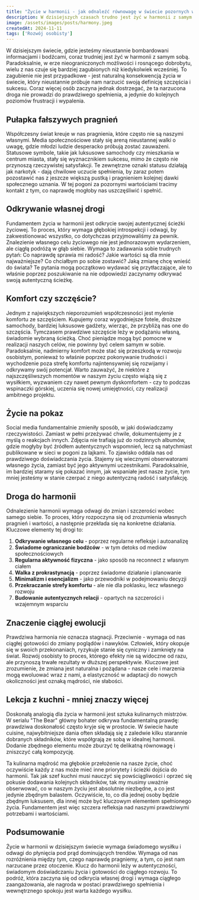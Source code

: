 ```yaml
---
title: "Życie w harmonii - jak odnaleźć równowagę w świecie pozornych wartości 🧘🏻‍♂️"
description: W dzisiejszych czasach trudno jest żyć w harmonii z samym sobą, otoczeni natłokiem informacji i naciskiem na posiadanie. Artykuł pokazuje, jak pomimo tych wyzwań można wypracować zrównoważony styl życia oparty na własnych wartościach.
image: /assets/images/posts/harmony.jpeg
createdAt: 2024-11-11
tags: ['Rozwój osobisty']
---
```


W dzisiejszym świecie, gdzie jesteśmy nieustannie bombardowani informacjami i bodźcami, coraz trudniej jest żyć w harmonii z samym sobą. Paradoksalnie, w erze nieograniczonych możliwości i rosnącego dobrobytu, wielu z nas czuje się bardziej zagubionych niż kiedykolwiek wcześniej. To zagubienie nie jest przypadkowe - jest naturalną konsekwencją życia w świecie, który nieustannie próbuje nam narzucić swoją definicję szczęścia i sukcesu. Coraz więcej osób zaczyna jednak dostrzegać, że ta narzucona droga nie prowadzi do prawdziwego spełnienia, a jedynie do kolejnych poziomów frustracji i wypalenia.

## Pułapka fałszywych pragnień

Współczesny świat kreuje w nas pragnienia, które często nie są naszymi własnymi. Media społecznościowe stały się areną nieustannej walki o uwagę, gdzie młodzi ludzie desperacko próbują zostać zauważeni. Statusowe symbole, takie jak luksusowe samochody czy mieszkania w centrum miasta, stały się wyznacznikiem sukcesu, mimo że często nie przynoszą rzeczywistej satysfakcji. Te zewnętrzne oznaki statusu działają jak narkotyk - dają chwilowe uczucie spełnienia, by zaraz potem pozostawić nas z jeszcze większą pustką i pragnieniem kolejnej dawki społecznego uznania. W tej pogoni za pozornymi wartościami tracimy kontakt z tym, co naprawdę mogłoby nas uszczęśliwić i spełnić.

## Odkrywanie własnej drogi

Fundamentem życia w harmonii jest odkrycie swojej autentycznej ścieżki życiowej. To proces, który wymaga głębokiej introspekcji i odwagi, by zakwestionować wszystko, co dotychczas przyjmowaliśmy za pewnik. Znalezienie własnego celu życiowego nie jest jednorazowym wydarzeniem, ale ciągłą podróżą w głąb siebie. Wymaga to zadawania sobie trudnych pytań: Co naprawdę sprawia mi radość? Jakie wartości są dla mnie najważniejsze? Co chciałbym po sobie zostawić? Jaką zmianę chcę wnieść do świata? Te pytania mogą początkowo wydawać się przytłaczające, ale to właśnie poprzez poszukiwanie na nie odpowiedzi zaczynamy odkrywać swoją autentyczną ścieżkę.

## Komfort czy szczęście?

Jednym z największych nieporozumień współczesności jest mylenie komfortu ze szczęściem. Kupujemy coraz wygodniejsze fotele, droższe samochody, bardziej luksusowe gadżety, wierząc, że przybliżą nas one do szczęścia. Tymczasem prawdziwe szczęście leży w podążaniu własną, świadomie wybraną ścieżką. Choć pieniądze mogą być pomocne w realizacji naszych celów, nie powinny być celem samym w sobie. Paradoksalnie, nadmierny komfort może stać się przeszkodą w rozwoju osobistym, ponieważ to właśnie poprzez pokonywanie trudności i wychodzenie poza strefę komfortu najintensywniej się rozwijamy i odkrywamy swój potencjał. Warto zauważyć, że niektóre z najszczęśliwszych momentów w naszym życiu często wiążą się z wysiłkiem, wyzwaniem czy nawet pewnym dyskomfortem - czy to podczas wspinaczki górskiej, uczenia się nowej umiejętności, czy realizacji ambitnego projektu.

## Życie na pokaz

Social media fundamentalnie zmieniły sposób, w jaki doświadczamy rzeczywistości. Zamiast w pełni przeżywać chwile, dokumentujemy je z myślą o reakcjach innych. Zdjęcia nie trafiają już do rodzinnych albumów, gdzie mogłyby być źródłem autentycznych wspomnień, lecz są natychmiast publikowane w sieci w pogoni za lajkami. To zjawisko oddala nas od prawdziwego doświadczania życia. Stajemy się wiecznymi obserwatorami własnego życia, zamiast być jego aktywnymi uczestnikami. Paradoksalnie, im bardziej staramy się pokazać innym, jak wspaniałe jest nasze życie, tym mniej jesteśmy w stanie czerpać z niego autentyczną radość i satysfakcję.

## Droga do harmonii

Odnalezienie harmonii wymaga odwagi do zmian i szczerości wobec samego siebie. To proces, który rozpoczyna się od zrozumienia własnych pragnień i wartości, a następnie przekłada się na konkretne działania. Kluczowe elementy tej drogi to:

1. **Odkrywanie własnego celu** - poprzez regularne refleksje i autoanalizę
2. **Świadome ograniczanie bodźców** - w tym detoks od mediów społecznościowych
3. **Regularna aktywność fizyczna** - jako sposób na reconnect z własnym ciałem
4. **Walka z prokrastynacją** - poprzez świadome działanie i planowanie
5. **Minimalizm i esencjalizm** - jako przewodniki w podejmowaniu decyzji
6. **Przekraczanie strefy komfortu** - ale nie dla poklasku, lecz własnego rozwoju
7. **Budowanie autentycznych relacji** - opartych na szczerości i wzajemnym wsparciu

## Znaczenie ciągłej ewolucji

Prawdziwa harmonia nie oznacza stagnacji. Przeciwnie - wymaga od nas ciągłej gotowości do zmiany poglądów i nawyków. Człowiek, który okopuje się w swoich przekonaniach, ryzykuje stanie się cyniczny i zamknięty na świat. Rozwój osobisty to proces, którego efekty nie są widoczne od razu, ale przynoszą trwałe rezultaty w dłuższej perspektywie. Kluczowe jest zrozumienie, że zmiana jest naturalna i pożądana - nasze cele i marzenia mogą ewoluować wraz z nami, a elastyczność w adaptacji do nowych okoliczności jest oznaką mądrości, nie słabości.

## Lekcja z kuchni - mniej znaczy więcej

Doskonałą analogią dla życia w harmonii jest sztuka kulinarnych mistrzów. W serialu "The Bear" główny bohater odkrywa fundamentalną prawdę: prawdziwa doskonałość często kryje się w prostocie. W świecie haute cuisine, najwybitniejsze dania often składają się z zaledwie kilku starannie dobranych składników, które współgrają ze sobą w idealnej harmonii. Dodanie zbędnego elementu może zburzyć tę delikatną równowagę i zniszczyć całą kompozycję.

Ta kulinarna mądrość ma głębokie przełożenie na nasze życie, choć oczywiście każdy z nas może mieć inne priorytety i ścieżki dojścia do harmonii. Tak jak szef kuchni musi nauczyć się powściągliwości i oprzeć się pokusie dodawania kolejnych składników, tak my musimy uważnie obserwować, co w naszym życiu jest absolutnie niezbędne, a co jest jedynie zbędnym balastem. Oczywiście, to, co dla jednej osoby będzie zbędnym luksusem, dla innej może być kluczowym elementem spełnionego życia. Fundamentem jest więc szczera refleksja nad naszymi prawdziwymi potrzebami i wartościami.

## Podsumowanie

Życie w harmonii w dzisiejszym świecie wymaga świadomego wysiłku i odwagi do płynięcia pod prąd dominujących trendów. Wymaga od nas rozróżnienia między tym, czego naprawdę pragniemy, a tym, co jest nam narzucane przez otoczenie. Klucz do harmonii leży w autentyczności, świadomym doświadczaniu życia i gotowości do ciągłego rozwoju. To podróż, która zaczyna się od odkrycia własnej drogi i wymaga ciągłego zaangażowania, ale nagroda w postaci prawdziwego spełnienia i wewnętrznego spokoju jest warta każdego wysiłku.